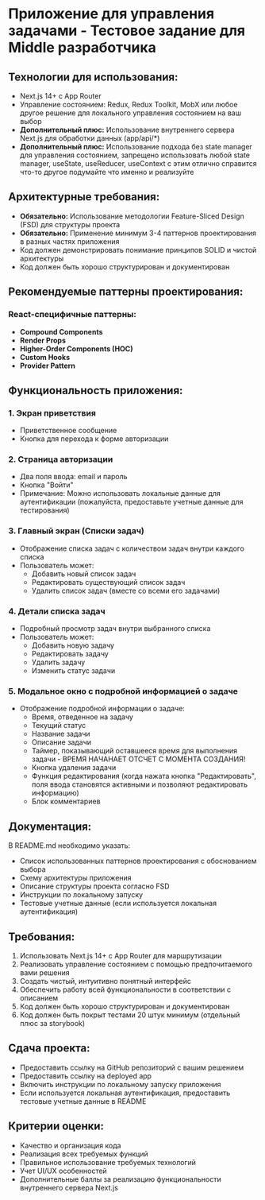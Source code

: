 # Приложение для управления задачами - Тестовое задание для Middle разработчика

## Технологии для использования:
- Next.js 14+ с App Router
- Управление состоянием: Redux, Redux Toolkit, MobX или любое другое решение для локального управления состоянием на ваш выбор
- **Дополнительный плюс:** Использование внутреннего сервера Next.js для обработки данных (app/api/*)
- **Дополнительный плюс:** Использование подхода без state manager для управления состоянием, запрещено использовать любой state manager, useState, useReducer, useContext с этим отлично справится что-то другое подумайте что именно и реализуйте

## Архитектурные требования:
- **Обязательно:** Использование методологии Feature-Sliced Design (FSD) для структуры проекта
- **Обязательно:** Применение минимум 3-4 паттернов проектирования в разных частях приложения
- Код должен демонстрировать понимание принципов SOLID и чистой архитектуры
- Код должен быть хорошо структурирован и документирован

## Рекомендуемые паттерны проектирования:

### React-специфичные паттерны:
- **Compound Components**
- **Render Props**
- **Higher-Order Components (HOC)**
- **Custom Hooks**
- **Provider Pattern**

## Функциональность приложения:

### 1. Экран приветствия
- Приветственное сообщение
- Кнопка для перехода к форме авторизации

### 2. Страница авторизации
- Два поля ввода: email и пароль
- Кнопка "Войти"
- Примечание: Можно использовать локальные данные для аутентификации (пожалуйста, предоставьте учетные данные для тестирования)

### 3. Главный экран (Списки задач)
- Отображение списка задач с количеством задач внутри каждого списка
- Пользователь может:
  - Добавить новый список задач
  - Редактировать существующий список задач
  - Удалить список задач (вместе со всеми его задачами)

### 4. Детали списка задач
- Подробный просмотр задач внутри выбранного списка
- Пользователь может:
  - Добавить новую задачу
  - Редактировать задачу
  - Удалить задачу
  - Изменить статус задачи

### 5. Модальное окно с подробной информацией о задаче
- Отображение подробной информации о задаче:
  - Время, отведенное на задачу
  - Текущий статус
  - Название задачи
  - Описание задачи
  - Таймер, показывающий оставшееся время для выполнения задачи - ВРЕМЯ НАЧАНАЕТ ОТСЧЕТ С МОМЕНТА СОЗДАНИЯ!
  - Кнопка удаления задачи
  - Функция редактирования (когда нажата кнопка "Редактировать", поля ввода становятся активными и позволяют редактировать информацию)
  - Блок комментариев

## Документация:
В README.md необходимо указать:
- Список использованных паттернов проектирования с обоснованием выбора
- Схему архитектуры приложения
- Описание структуры проекта согласно FSD
- Инструкции по локальному запуску
- Тестовые учетные данные (если используется локальная аутентификация)

## Требования:
1. Использовать Next.js 14+ с App Router для маршрутизации
2. Реализовать управление состоянием с помощью предпочитаемого вами решения
3. Создать чистый, интуитивно понятный интерфейс
4. Обеспечить работу всей функциональности в соответствии с описанием
5. Код должен быть хорошо структурирован и документирован
6. Код должен быть покрыт тестами 20 штук минимум (отдельный плюс за storybook)

## Сдача проекта:
- Предоставить ссылку на GitHub репозиторий с вашим решением
- Предоставить ссылку на deployed app
- Включить инструкции по локальному запуску приложения
- Если используется локальная аутентификация, предоставить тестовые учетные данные в README

## Критерии оценки:
- Качество и организация кода
- Реализация всех требуемых функций
- Правильное использование требуемых технологий
- Учет UI/UX особенностей
- Дополнительные баллы за реализацию функциональности внутреннего сервера Next.js
